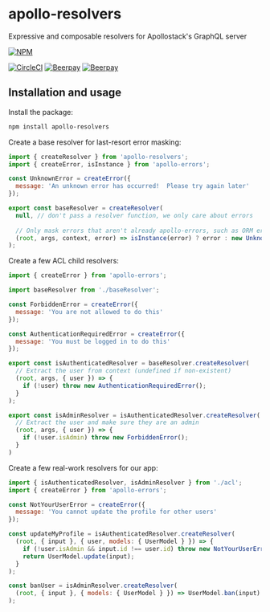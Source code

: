 # apollo-resolvers
Expressive and composable resolvers for Apollostack's GraphQL server

[![NPM](https://nodei.co/npm/apollo-errors.png?downloads=true&downloadRank=true&stars=true)](https://nodei.co/npm/apollo-resolvers/)

[![CircleCI](https://circleci.com/gh/thebigredgeek/apollo-resolvers/tree/master.svg?style=shield)](https://circleci.com/gh/thebigredgeek/apollo-resolvers/tree/master)  [![Beerpay](https://beerpay.io/thebigredgeek/apollo-resolvers/badge.svg?style=beer-square)](https://beerpay.io/thebigredgeek/apollo-resolvers)  [![Beerpay](https://beerpay.io/thebigredgeek/apollo-resolvers/make-wish.svg?style=flat-square)](https://beerpay.io/thebigredgeek/apollo-resolvers?focus=wish)

## Installation and usage

Install the package:

```bash
npm install apollo-resolvers
```

Create a base resolver for last-resort error masking:

```javascript
import { createResolver } from 'apollo-resolvers';
import { createError, isInstance } from 'apollo-errors';

const UnknownError = createError({
  message: 'An unknown error has occurred!  Please try again later'
});

export const baseResolver = createResolver(
  null, // don't pass a resolver function, we only care about errors
  
  // Only mask errors that aren't already apollo-errors, such as ORM errors etc
  (root, args, context, error) => isInstance(error) ? error : new UnknownError()
);
```

Create a few ACL child resolvers:
```javascript
import { createError } from 'apollo-errors';

import baseResolver from './baseResolver';

const ForbiddenError = createError({
  message: 'You are not allowed to do this'
});

const AuthenticationRequiredError = createError({
  message: 'You must be logged in to do this'
});

export const isAuthenticatedResolver = baseResolver.createResolver(
  // Extract the user from context (undefined if non-existent)
  (root, args, { user }) => {
    if (!user) throw new AuthenticationRequiredError();
  }
);

export const isAdminResolver = isAuthenticatedResolver.createResolver(
  // Extract the user and make sure they are an admin
  (root, args, { user }) => {
    if (!user.isAdmin) throw new ForbiddenError();
  }
)
```

Create a few real-work resolvers for our app:

```javascript
import { isAuthenticatedResolver, isAdminResolver } from './acl';
import { createError } from 'apollo-errors';

const NotYourUserError = createError({
  message: 'You cannot update the profile for other users'
});

const updateMyProfile = isAuthenticatedResolver.createResolver(
  (root, { input }, { user, models: { UserModel } }) => {
    if (!user.isAdmin && input.id !== user.id) throw new NotYourUserError();
    return UserModel.update(input);
  }
);

const banUser = isAdminResolver.createResolver(
  (root, { input }, { models: { UserModel } }) => UserModel.ban(input)
);
```
